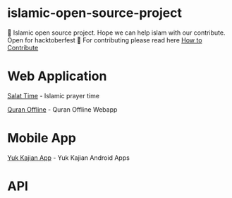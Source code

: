 # islamic-open-source-project
:sunrise_over_mountains: Islamic open source project. Hope we can help islam with our contribute. Open for hacktoberfest :muscle: 
For contributing please read here <a href="https://github.com/hendradem/islamic-open-source-project/blob/main/CONTRIBUTING">How to Contribute</a>



# Web Application
<a href="https://github.com/widatama/salat-time">Salat Time</a> - Islamic prayer time 

<a href="https://github.com/mazipan-quran-offline">Quran Offline</a> - Quran Offline Webapp



# Mobile App
<a href="https://github.com/mazipan-quran-offline">Yuk Kajian App</a> - Yuk Kajian Android Apps




# API
  

